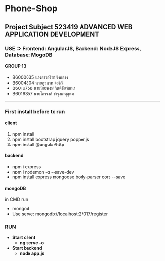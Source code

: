 # Phone-Shop
##  Project Subject 523419	ADVANCED WEB APPLICATION DEVELOPMENT
### USE => Frontend: AngularJS, Backend: NodeJS Express, Database: MogoDB
#### GROUP 13
* B6000035	นางสาวอริสา รังกลาง
* B6004804	นายภูวนาท ต่อชีวี
* B6010768	นายปิยะพงษ์ กิตติชัยวัฒนา
* B6016357	นายไตรรงค์ บำรุงเกตุอุดม

****
### First install before to run
#### client
1. npm install
2. npm install bootstrap jquery popper.js
3. npm install @angular/http

#### backend
* npm i express
* npm i nodemon -g --save-dev
* npm install express mongoose body-parser cors --save

#### mongoDB
in CMD run
* mongod 
* Use serve: mongodb://localhost:27017/register

### RUN
* **Start client**
  * **ng serve -o**
* **Start backend**
  * **node app.js**
